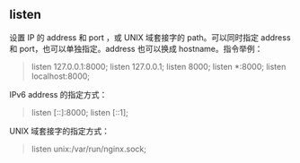 ## listen

设置 IP 的 address 和 port ，或 UNIX 域套接字的 path。可以同时指定 address 和 port，也可以单独指定。address 也可以换成 hostname。指令举例：

> listen 127.0.0.1:8000;
> listen 127.0.0.1;
> listen 8000;
> listen *:8000;
> listen localhost:8000;

IPv6 address 的指定方式：

> listen [::]:8000;
> listen [::1];

UNIX 域套接字的指定方式：

> listen unix:/var/run/nginx.sock;

 